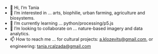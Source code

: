 - 👋 Hi, I’m Tania
- 👀 I’m interested in ... arts, biophilie, urban farming, agriculture and biosystems.
- 🌱 I’m currently learning ... python/processing/p5.js
- 💞️ I’m looking to collaborate on ... nature-based imagery and data analytics.
- 📫 How to reach me ... for cultural projects: a.klozevits@gmail.com, or engineering: tania.rcalzada@gmail.com



<!---
AKlozevits/AKlozevits is a ✨ special ✨ repository because its `README.md` (this file) appears on your GitHub profile.
You can click the Preview link to take a look at your changes.
--->

